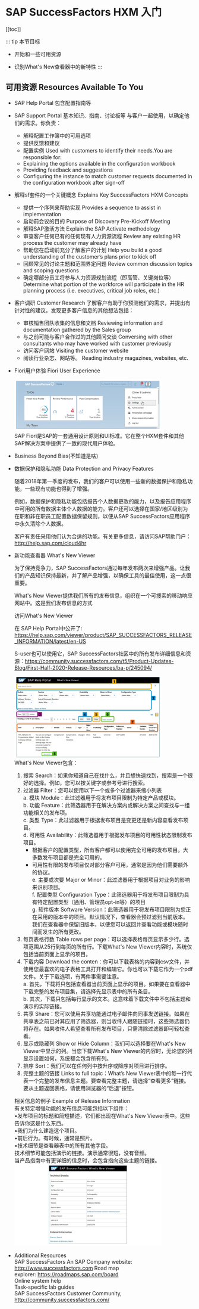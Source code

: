 # SAP SuccessFactors HXM 入门

[[toc]]

::: tip 本节目标

- 开始和一些可用资源

- 识别What's New查看器中的新特性
:::

## 可用资源 Resources Available To You

- SAP Help Portal
  包含配置指南等
- SAP Support Portal
  基本知识、指南、讨论板等
  与客户一起使用，以确定他们的需求。你负责：  
  - 解释配置工作簿中的可用选项
  - 提供反馈和建议
  - 配置实例
  Used with customers to identify their needs.You are responsible for:
  - Explaining the options available in the configuration workbook
  - Providing feedback and suggestions
  - Configuring the instance to match customer requests documented in the configuration workbook after sign-off

- 解释sf套件的一个关键概念 Explains Key SuccessFactors HXM Concepts
  - 提供一个序列来帮助实现 Provides a sequence to assist in implementation
  - 启动前会议的目的 Purpose of Discovery Pre-Kickoff Meeting
  - 解释SAP激活方法 Explain the SAP Activate methodology
  - 审查客户任何已有的任何现有人力资源流程 Review any existing HR process the customer may already have
  - 帮助您在启动前充分了解客户的计划 Help you build a good understanding of the customer’s plans prior to kick off
  - 回顾常见的讨论主题和范围界定问题 Review common discussion topics and scoping questions
  - 确定哪部分员工将参与人力资源规划流程（即高管、关键岗位等） Determine what portion of the workforce will participate in the HR planning process (i.e. executives, critical job roles, etc.)

- 客户调研 Customer Research
了解客户有助于你预测他们的需求，并提出有针对性的建议。发现更多客户信息的其他想法包括：
  - 审核销售团队收集的信息和文档 Reviewing information and documentation gathered by the Sales group
  - 与之前可能与客户合作过的其他顾问交谈 Conversing with other consultants who may have worked with customer previously
  - 访问客户网站 Visiting the customer website
  - 阅读行业杂志、网站等。 Reading industry magazines, websites, etc.

- Fiori用户体验 Fiori User Experience

  ![fiori](./img/20220505212803.png)  
  SAP Fiori是SAP的一套通用设计原则和UI标准。它在整个HXM套件和其他SAP解决方案中提供了一致的现代用户体验。
- Business Beyond Bias(不知道是啥)
- 数据保护和隐私功能 Data Protection and Privacy Features

  随着2018年第一季度的发布，我们的客户可以使用一些新的数据保护和隐私功能，一些现有功能也得到了增强。

  例如，数据保护和隐私功能包括报告个人数据更改的能力，以及报告应用程序中可用的所有数据主体个人数据的能力。客户还可以选择在国家/地区级别为在职和非在职员工配置数据保留规则，以便从SAP SuccessFactors应用程序中永久清除个人数据。

  客户有责任采用他们认为合适的功能。有关更多信息，请访问SAP帮助门户：<http://help.sap.com/cloud4hr>

- 新功能查看器 What's New Viewer

  为了保持竞争力，SAP SuccessFactors通过每年发布两次来增强产品。让我们的产品知识保持最新，并了解产品增强，以确保工具的最佳使用，这一点很重要。

  What's New Viewer提供我们所有的发布信息，组织在一个可搜索的移动响应网站中。这是我们发布信息的方式

  访问What's New Viewer

  在 SAP Help Portal中公开了: <https://help.sap.com/viewer/product/SAP_SUCCESSFACTORS_RELEASE_INFORMATION/latest/en-US>

  S-user也可以使用它，SAP SuccessFactors社区中的所有发布详细信息和资源：<https://community.successfactors.com/t5/Product-Updates-Blog/First-Half-2020-Release-Resources/ba-p/245094/>

  ![What's New Viewer](./img/20220505214554.png)  
  What's New Viewer包含：
  1. 搜索 Search：如果你知道自己在找什么，并且想快速找到，搜索是一个很好的选择。例如，您可以按关键字或参考号进行搜索。
  2. 过滤器 Filter：您可以使用以下一个或多个过滤器来缩小列表  
    a. 模块 Module：此过滤器用于将发布项目限制为特定产品或模块。  
    b. 功能 Feature：此筛选器用于在解决方案内或解决方案之间查找与一组功能相关的发布项。  
    c. 类型 Type：此过滤器用于根据发布项目是变更还是新内容查看发布项目。  
    d. 可用性 Availability：此筛选器用于根据发布项目的可用性状态限制发布项目。
      - 根据客户的配置类型，所有客户都可以使用完全可用的发布项目。大多数发布项目都是完全可用的。
      - 可用性有限的发布项目仅对部分客户可用，通常是因为他们需要额外的协议。  
    e. 主要或次要 Major or Minor：此过滤器用于根据项目对业务的影响来识别项目。  
    f. 配置类型 Configuration Type：此筛选器用于将发布项目限制为具有特定配置类型（通用、管理员opt-in等）的项目  
    g. 软件版本 Software Version：此筛选器用于将发布项目限制为您正在采用的版本中的项目。默认情况下，查看器会预过滤到当前版本。我们在查看器中保留旧版本，以便您可以返回并查看功能或模块随时间而发生的所有更改。
  3. 每页表格行数 Table rows per page：可以选择表格每页显示多少行。选项范围从25行到每页的所有行。下载What's New Viewer内容时，系统仅包括当前页面上显示的项目。
  4. 下载内容 Download the conten：你可以下载表格的内容到csv文件，并使用您最喜欢的电子表格工具打开和编辑它。你也可以下载它作为一个pdf文件。关于下载选项，有两件事需要注意。  
    a. 首先，下载将只包括查看器当前页面上显示的项目。如果要在查看器中下载完整的发布项目集，请选择先显示表中的所有条目。  
    b. 其次，下载只包括每行显示的文本。这意味着下载文件中不包括主题和演示的实际链接。
  5. 共享 Share：您可以使用共享功能通过电子邮件向同事发送链接。如果在共享表之前已对其应用了筛选器，则当收件人跟随链接时，这些筛选器仍将存在。如果收件人希望查看所有发布项目，只需清除过滤器即可轻松查看。
  6. 显示或隐藏列 Show or Hide Column：我们可以选择要在What's New Viewer中显示的列。当您下载What's New Viewer的内容时，无论您的列显示设置如何，系统都会包含所有列。
  7. 排序 Sort：我们可以在任何列中按升序或降序对项目进行排序。
  8. 完整主题的链接 Links to full topic：What’s New Viewer表中的每一行代表一个完整的发布信息主题。要查看完整主题，请选择“查看更多”链接。要从主题返回表格，请使用浏览器的“后退”按钮。

  相关信息的例子 Example of Release Information  
  有关特定增强功能的发布信息可能包括以下组件：  
  •发布项目的标题和简短描述，它们都出现在What's New Viewer表中。这些告诉你这是什么东西。  
  •我们为什么建造这个项目。  
  •前后行为。有时候，通常是照片。  
  •技术细节是查看器表中的所有其他字段。  
  技术细节可能包括演示的链接。演示通常很短，没有音频。  
  当产品指南中有更详细的信息时，会包含指向这些主题的链接。
  ![Technical Details and Related Information](./img/20220505220324.png)  

- Additional Resources  
  SAP SuccessFactors An SAP Company website: <http://www.successfactors.com> Road map   
  explorer: <https://roadmaps.sap.com/board>  
  Online system help  
  Task-specific lab guides  
  SAP SuccessFactors Customer Community, <http://community.successfactors.com/>  
